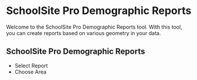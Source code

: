 # SchoolSite Pro Demographic Reports
Welcome to the SchoolSite Pro Demographic Reports tool. With this tool, you can create reports based on various geometry in your data.



## SchoolSite Pro Demographic Reports 
* Select Report
* Choose Area
